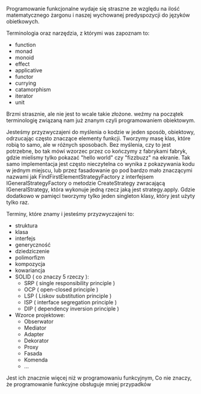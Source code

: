 Programowanie funkcjonalne wydaje się straszne ze względu na ilość matematycznego żargonu i naszej wychowanej
predyspozycji do języków obietkowych.

Terminologia oraz narzędzia, z którymi was zapoznam to:

- function
- monad
- monoid
- effect
- applicative
- functor
- currying
- catamorphism
- iterator
- unit

Brzmi strasznie, ale nie jest to wcale takie złożone. weźmy na początek terminologię związaną nam już znanym czyli
programowaniem obiektowym.

Jesteśmy przyzwyczajeni do myślenia o kodzie w jeden sposób, obiektowy, odrzucając często znaczące elementy funkcji.
Tworzymy masę klas, które robią to samo, ale w różnych sposobach. Bez myślenia, czy to jest potrzebne, bo tak mówi
wzorzec przez co kończymy z fabrykami fabryk, gdzie mielismy tylko pokazać
"hello world" czy "fizzbuzz" na ekranie. Tak samo implementacja jest często nieczytelna co wynika z pokazywania kodu w
jednym miejscu, lub przez fasadowanie go pod bardzo mało znaczącymi nazwami jak FindFirstElementStrategyFactory z
interfejsem IGeneralStrategyFactory o metodzie CreateStrategy zwracającą IGeneralStrategy, która wykonuje jedną rzecz
jaką jest strategy.apply. Gdzie dodatkowo w pamięci tworzymy tylko jeden singleton klasy, który jest użyty tylko raz.

Terminy, które znamy i jesteśmy przyzwyczajeni to:

- struktura
- klasa
- interfejs
- generyczność
- dziedziczenie
- polimorfizm
- kompozycja
- kowariancja
- SOLID ( co znaczy 5 rzeczy ):
    - SRP ( single responsibility principle )
    - OCP ( open-closed principle )
    - LSP ( Liskov substitution principle )
    - ISP ( interface segregation principle )
    - DIP ( dependency inversion principle )
- Wzorce projektowe:
    - Obserwator
    - Mediator
    - Adapter
    - Dekorator
    - Proxy
    - Fasada
    - Komenda
    - ...

Jest ich znacznie więcej niż w programowaniu funkcyjnym, Co nie znaczy, że programowanie funkcyjne obsługuje mniej
przypadków
